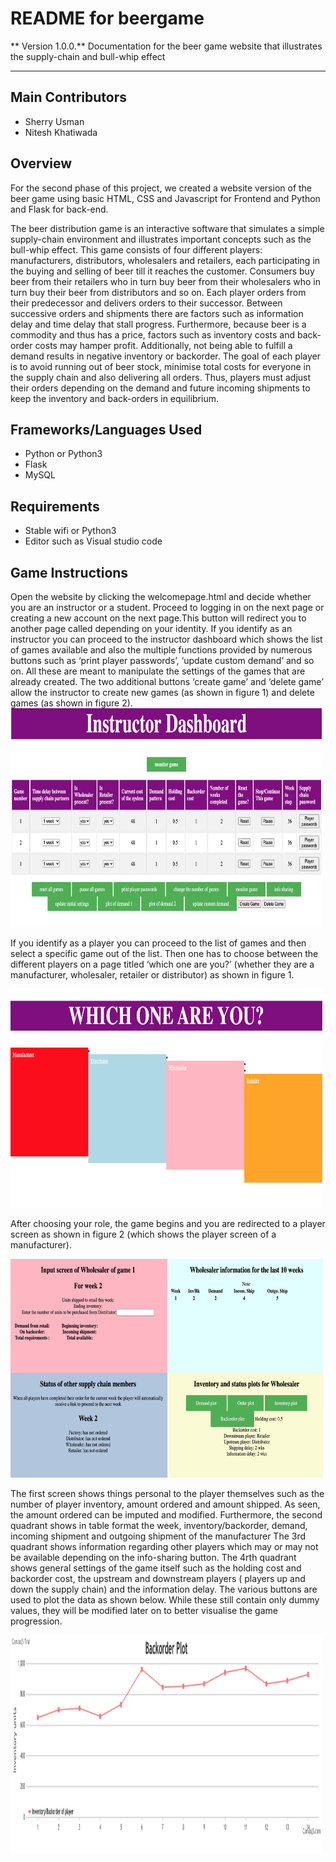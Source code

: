 # README for beergame

** Version 1.0.0.**
Documentation for the beer game website that illustrates the supply-chain and bull-whip effect

---

## Main Contributors

- Sherry Usman
- Nitesh Khatiwada

## Overview

For the second phase of this project, we created a website version of the beer game using basic HTML, CSS and Javascript for Frontend and Python and Flask for back-end.

The beer distribution game is an interactive software that simulates a simple supply-chain environment and illustrates important concepts such as the bull-whip effect.
This game consists of four different players: manufacturers, distributors, wholesalers and retailers, each participating in the buying and selling of beer till it reaches the customer. Consumers buy beer from their retailers who in turn buy beer from their wholesalers who in turn buy their beer from distributors and so on. Each player orders from their predecessor and delivers orders to their successor. Between successive orders and shipments there are factors such as information delay and time delay that stall progress. Furthermore, because beer is a commodity and thus has a price, factors such as inventory costs and back-order costs may hamper profit. Additionally, not being able to fulfill a demand results in negative inventory or backorder. The goal of each player is to avoid running out of beer stock, minimise total costs for everyone in the supply chain and also delivering all orders. Thus, players must adjust their orders depending on the demand and future incoming shipments to keep the inventory and back-orders in equilibrium.

## Frameworks/Languages Used

- Python or Python3
- Flask
- MySQL

## Requirements

- Stable wifi or Python3
- Editor such as Visual studio code

## Game Instructions

Open the website by clicking the welcomepage.html and decide whether you are an instructor or a student. Proceed to logging in on the next page or creating a new account on the next page.This button will redirect you to another page called depending on your identity. If you identify as an instructor you can proceed to the instructor dashboard which shows the list of games available and also the multiple functions provided by numerous buttons such as ‘print player passwords’, ‘update custom demand’ and so on. All these are meant to manipulate the settings of the games that are already created. The two additional buttons ‘create game’ and ‘delete game’ allow the instructor to create new games (as shown in figure 1) and delete games (as shown in figure 2).
<img src="/screenshots/screenshot4.png" width="500" height="350">

If you identify as a player you can proceed to the list of games and then select a specific game out of the list. Then one has to choose between the different players on a page titled ‘which one are you?’ (whether they are a manufacturer, wholesaler, retailer or distributor) as shown in figure 1.

<img src="screenshots/screenshot1.png" width="500" height="350">

After choosing your role, the game begins and you are redirected to a player screen as shown in figure 2 (which shows the player screen of a manufacturer).

<img src="/screenshots/screenshot2.png" width="500" height="350">

The first screen shows things personal to the player themselves such as the number of player inventory, amount ordered and amount shipped. As seen, the amount ordered can be imputed and modified. Furthermore, the second quadrant shows in table format the week, inventory/backorder, demand, incoming shipment and outgoing shipment of the manufacturer The 3rd quadrant shows information regarding other players which may or may not be available depending on the info-sharing button. The 4rth quadrant shows general settings of the game itself such as the holding cost and backorder cost, the upstream and downstream players ( players up and down the supply chain) and the information delay. The various buttons are used to plot the data as shown below. While these still contain only dummy values, they will be modified later on to better visualise the game progression.

<img src="/screenshots/screenshot3.png" width="500" height="350">
